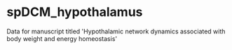# spDCM_hypothalamus
 Data for manuscript titled 'Hypothalamic network dynamics associated with body weight and energy homeostasis'
